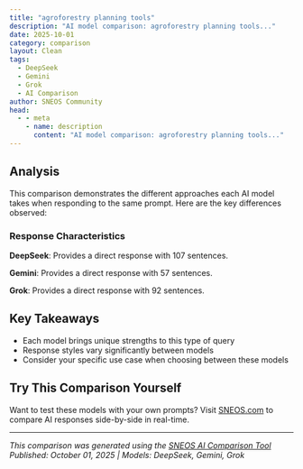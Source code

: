 ```yaml
---
title: "agroforestry planning tools"
description: "AI model comparison: agroforestry planning tools..."
date: 2025-10-01
category: comparison
layout: Clean
tags:
  - DeepSeek
  - Gemini
  - Grok
  - AI Comparison
author: SNEOS Community
head:
  - - meta
    - name: description
      content: "AI model comparison: agroforestry planning tools..."
---
```


<ChatComparison
  title="agroforestry planning tools"
  prompt="agroforestry planning tools"
  :responses='{"DeepSeek": "Of course. Agroforestry planning is a complex but rewarding process that blends agriculture, forestry, and ecology. The right tools can make the difference between a successful, productive system and one that struggles.\n\nHere is a comprehensive guide to agroforestry planning tools, categorized from foundational concepts to advanced digital platforms.\n\n### I. Foundational Concepts \u0026 Methodologies (The \u0022Why\u0022 and \u0022What\u0022)\n\nBefore you touch any software, you need a plan. These are the conceptual tools.\n\n1. **Objectives Matrix:** A simple but powerful table to define your goals.\n * **Columns:** List all your potential agroforestry components (e.g., Cash Crops, Timber Trees, Nitrogen-Fixing Shrubs, Livestock).\n * **Rows:** List all your objectives (e.g., Income, Food, Soil Fertility, Erosion Control, Biodiversity, Shade).\n * **Fill the cells:** Mark with a \u0060\u002B\u0060 for a positive contribution, \u0060-\u0060 for a negative, and \u00600\u0060 for neutral. This visually clarifies trade-offs and synergies.\n\n2. **SWOT Analysis:** To assess your land and context.\n * **Strengths** (e.g., good water access, fertile soil)\n * **Weaknesses** (e.g., sloping land, poor soil structure)\n * **Opportunities** (e.g., local market for nuts, cost-share programs)\n * **Threats** (e.g., pest outbreaks, drought risk)\n\n3. **Agroforestry System Design Models:** The conceptual framework for your layout.\n * **Alley Cropping:** Rows of trees with crops in between.\n * **Silvopasture:** Integrating trees, forage, and livestock.\n * **Windbreaks/Shelterbelts:** Rows of trees to protect crops or soil.\n * **Riparian Forest Buffers:** Trees along waterways to filter runoff.\n * **Forest Farming:** Growing shade-tolerant crops under a forest canopy.\n\n---\n\n### II. Analog \u0026 Field Tools (The \u0022Hands-On\u0022 Tools)\n\nThese are for on-the-ground assessment and design.\n\n1. **Soil Test Kit:** The single most important tool. Determines pH, N-P-K levels, and organic matter, which dictates species selection.\n2. **Compass and Measuring Tape / GPS Unit:** For mapping boundaries, measuring distances, and marking out tree rows and alleys.\n3. **Soil Auger:** To examine soil profile, check for compaction layers, and understand root zone depth.\n4. **Notebook, Graph Paper, and Colored Pencils:** For sketching initial designs, noting observations, and creating a base map.\n\n---\n\n### III. Digital \u0026 Software Tools (The \u0022How\u0022 and \u0022Where\u0022)\n\nThis is where technology dramatically enhances planning.\n\n#### A. Mapping \u0026 Spatial Analysis (GIS)\n\nThese tools help you understand your landscape.\n\n1. **Google Earth Pro (Free):**\n * **Use Case:** Excellent for getting a high-level view of your property, assessing topography, and looking at historical imagery to see how land has changed.\n * **Pros:** Free, intuitive, great for visualizations.\n * **Cons:** Not for precise measurement or complex analysis.\n\n2. **QGIS (Free \u0026 Open Source):**\n * **Use Case:** The powerhouse for spatial planning. You can create detailed maps, analyze slope and aspect, plan tree placement based on sun exposure, and model water flow.\n * **Pros:** Extremely powerful, free, huge plugin ecosystem.\n * **Cons:** Steep learning curve; requires time investment.\n\n3. **Farmers, Foresters, and Landowners: A Guide to Working with LiDAR Data:**\n * **Use Case:** Not a tool itself, but a guide to using often freely available LiDAR (Light Detection and Ranging) data. LiDAR can create incredibly detailed elevation models, allowing you to identify micro-topography and water drainage patterns.\n\n#### B. Species Selection \u0026 Interaction Databases\n\nThese help you choose the right plants for the right place and purpose.\n\n1. **World Agroforestry Centre (ICRAF) Databases:**\n * **Use Cases:**\n * **The Vegetationmap4Africa:** Helps identify natural vegetation and potential species for your area.\n * **Agroforestry Species Switchboard:** A one-stop-shop that links species information from multiple databases (uses, propagation, management).\n * **Pros:** Scientifically rigorous, focused on tropical and subtropical species.\n\n2. **Plants For A Future (PFAF) Database:**\n * **Use Case:** An extensive database of useful plants (edible, medicinal, etc.) for temperate regions, with details on plant needs and interactions.\n * **Pros:** User-friendly, great for discovering multi-functional plants.\n\n#### C. Specialized Agroforestry Design Software\n\nThese are tools built specifically for the task.\n\n1. **CropSyst Model:**\n * **Use Case:** A multi-year, multi-crop simulation model. It can be adapted to simulate competition for water and light in alley cropping systems.\n * **Pros:** Very powerful for predicting yields and resource use.\n * **Cons:** Academic, complex, requires detailed input data.\n\n2. **i-Tree Suite (from USDA Forest Service):**\n * **Use Case:** While designed for urban forestry, tools like **i-Tree Design** can be used to estimate the benefits (carbon sequestration, air pollution removal) of trees you plan to plant in an agroforestry system.\n * **Pros:** Quantifies ecosystem services, free.\n\n#### D. Farm Management \u0026 Record Keeping Software\n\nThese help manage the system once it\u0027s established.\n\n1. **Tatanka (Specifically for Silvopasture):**\n * **Use Case:** A tool being developed to help farmers plan and manage silvopasture systems, including forage production, animal impact, and tree growth.\n * **Pros:** Niche-specific, addresses a complex system.\n\n2. **General Farm Management Software (e.g., FarmOS, Agrivi):**\n * **Use Case:** To track activities, inputs, and yields from both the agricultural and forestry components of your system over time.\n * **Pros:** Good for operational management and financial planning.\n\n---\n\n### A Simple Planning Workflow Using These Tools\n\n1. **Define Goals (Objectives Matrix):** What do you want from your land?\n2. **Site Assessment (SWOT \u002B Field Tools \u002B Google Earth):** What are the characteristics of your land? Get a soil test!\n3. **Conceptual Design (Paper Sketches \u002B Agroforestry Models):** Sketch out where different systems (alley cropping, windbreaks) might go.\n4. **Detailed Design (QGIS \u002B Species Databases):** Create a precise map. Use GIS to model sun/shade, water flow, and wind patterns. Use species databases to select specific trees, crops, and shrubs that fit your design and goals.\n5. **Implementation Plan (Spreadsheet/Notebook):** Create a planting schedule, source materials, and plan for maintenance.\n6. **Monitoring \u0026 Management (Farm Management Software):** Record what you do and what the results are, creating a valuable record for adaptive management.\n\nBy combining these conceptual, analog, and digital tools, you can develop a resilient, productive, and ecologically sound agroforestry plan tailored to your specific piece of land and your personal goals.", "Gemini": "Agroforestry planning tools are resources and methods used to design and implement successful agroforestry systems. They help landowners, farmers, and other stakeholders consider various factors, assess potential benefits, and make informed decisions. These tools can range from simple checklists to complex software programs.\n\nHere\u0027s a breakdown of different categories of agroforestry planning tools:\n\n**I. Categorization Based on Complexity and Scope:**\n\n* **Simple Checklist/Guidance:** Focuses on basic considerations like site suitability, species selection, and maintenance.\n* **Decision Support Systems (DSS):** More sophisticated tools that use data, models, and algorithms to analyze different agroforestry scenarios and predict their outcomes.\n* **Planning Software/Apps:** Designed to help map out agroforestry systems, manage species data, and track progress.\n* **Participatory Approaches:** Emphasize community involvement and local knowledge in the planning process.\n\n**II. Key Considerations and Planning Stages Addressed:**\n\nAgroforestry planning tools often address the following planning stages:\n\n* **Goal Setting:** What are the objectives of the agroforestry system (e.g., timber production, soil conservation, improved livelihoods, biodiversity enhancement)?\n* **Site Assessment:** Evaluating soil type, climate, topography, water availability, and other environmental factors.\n* **Species Selection:** Choosing appropriate tree, shrub, and crop species based on site conditions, market demand, and desired benefits.\n* **System Design:** Determining the spatial arrangement of different components, planting density, and management practices.\n* **Economic Analysis:** Assessing the costs and benefits of the agroforestry system over time.\n* **Environmental Impact Assessment:** Evaluating the potential effects of the system on the environment.\n* **Implementation and Management:** Planning for planting, maintenance, harvesting, and other operational aspects.\n* **Monitoring and Evaluation:** Tracking the performance of the system and making adjustments as needed.\n\n**III. Specific Tools and Resources (Examples):**\n\n**A. Information Resources and Websites:**\n\n* **Agroforestry Clearinghouse:** A comprehensive resource for information on agroforestry, including research, publications, and links to other organizations.\n* **The Center for Agroforestry (University of Missouri):** Offers educational programs, research, and technical assistance on agroforestry.\n* **USDA National Agroforestry Center:** Provides technical support, research, and education on agroforestry practices.\n* **World Agroforestry (ICRAF):** A global research organization that promotes agroforestry for sustainable development.\n\n**B. Specific Planning Tools:**\n\n* **LandPKS (Land Potential Knowledge System):** A mobile app that allows users to collect and share data on soil, vegetation, and land use. While not strictly an agroforestry tool, it can contribute to site assessment.\n* **Weaver:** A free, open-source program developed by Oregon State University that helps determine the best mix of crops and trees for any property.\n* **Agroforestry Design Tools (various)**: Many resources focus on the specific design aspects (e.g., contour planting, alley cropping layouts).\n* **Financial calculators/spreadsheets:** Tools to estimate the costs, revenues, and profitability of different agroforestry systems.\n\n**C. Participatory Planning Approaches:**\n\n* **Rapid Rural Appraisal (RRA):** A methodology for gathering information quickly from local communities.\n* **Participatory Rural Appraisal (PRA):** A more in-depth approach that involves community members in all stages of the planning process.\n* **Community-Based Natural Resource Management (CBNRM):** An approach that emphasizes local control and management of natural resources, including agroforestry systems.\n\n**IV. Factors to Consider When Choosing a Tool:**\n\n* **Complexity:** How much detail do you need in your plan? A simple checklist may be sufficient for a small-scale project, while a more complex DSS may be needed for a large-scale operation.\n* **Data Requirements:** What data do you need to use the tool? Some tools require detailed information on soil, climate, and species, while others can work with more limited data.\n* **Cost:** Some tools are free, while others require a subscription or licensing fee.\n* **Expertise:** Do you have the expertise to use the tool effectively? Some tools require specialized knowledge of agroforestry principles and practices.\n* **Accessibility:** Is the tool readily available and easy to use?\n* **Purpose:** Does the tool address your specific goals and objectives?\n\n**V. General advice:**\n\n* **Start with clear goals:** Defining your objectives is crucial before you even think about tools.\n* **Consider site conditions carefully:** Thorough site assessment is essential for successful agroforestry.\n* **Involve local knowledge:** Engaging with local farmers and community members can provide valuable insights.\n* **Don\u0027t be afraid to adapt:** Agroforestry is an iterative process. Be prepared to adjust your plans as you learn more.\n\nUltimately, the best agroforestry planning tool will depend on your specific needs and circumstances. Take the time to explore the different options available and choose the tool that is most appropriate for your project. Don\u0027t be afraid to combine different tools and approaches to create a comprehensive plan. Consulting with agroforestry experts or extension agents is also highly recommended.\n", "Grok": "Agroforestry planning tools are specialized resources, software, or frameworks designed to assist farmers, land managers, researchers, and policymakers in designing, implementing, and managing agroforestry systems. Agroforestry integrates trees, crops, and/or livestock on the same land to achieve ecological, economic, and social benefits. These tools help optimize land use, enhance productivity, and ensure sustainability by providing data-driven insights and decision-making support.\n\nBelow are some categories and examples of agroforestry planning tools, along with their purposes and features:\n\n---\n\n### 1. **Geospatial and Mapping Tools**\nThese tools use geographic information systems (GIS) and remote sensing to analyze land suitability, plan spatial arrangements, and monitor agroforestry systems.\n\n- **ArcGIS or QGIS** \n Open-source and commercial GIS software used for mapping and spatial analysis. \n - **Purpose**: Identify suitable areas for tree-crop integration based on soil types, topography, climate, and water availability. \n - **Features**: Create detailed land-use maps, overlay environmental data, and simulate agroforestry designs. \n - **Example Use**: Mapping areas for windbreaks or riparian buffers.\n\n- **LandPKS (Land Potential Knowledge System)** \n A mobile app and platform for land assessment. \n - **Purpose**: Assess land potential for agroforestry by evaluating soil health, climate, and topography. \n - **Features**: User-friendly interface for data collection, soil identification, and land management planning. \n - **Example Use**: Determine suitability for intercropping systems in specific regions.\n\n- **Google Earth Pro** \n A free tool for visualizing landscapes and planning agroforestry layouts. \n - **Purpose**: Provide a visual representation of land for planning tree placements and farm layouts. \n - **Features**: Satellite imagery, historical data, and basic measurement tools. \n - **Example Use**: Planning alley cropping systems by measuring field dimensions.\n\n---\n\n### 2. **Decision Support Systems (DSS)**\nThese tools provide farmers and planners with recommendations based on environmental, economic, and social factors.\n\n- **WaNuLCAS (Water, Nutrient, and Light Capture in Agroforestry Systems)** \n A simulation model developed by the World Agroforestry Centre (ICRAF). \n - **Purpose**: Simulate interactions between trees, crops, and soil to optimize agroforestry designs. \n - **Features**: Predicts water use, nutrient cycling, light competition, and yield outcomes. \n - **Example Use**: Evaluate the impact of tree spacing in silvopasture systems on crop growth.\n\n- **FarmTree Tool (by ICRAF)** \n A decision-support tool for agroforestry planning. \n - **Purpose**: Help farmers choose tree species and configurations based on local conditions and goals. \n - **Features**: Integrates data on tree-crop interactions, climate, and economic returns. \n - **Example Use**: Recommend fast-growing trees for timber and soil improvement in smallholder farms.\n\n- **APSIM (Agricultural Production Systems sIMulator)** \n A modeling framework for simulating agricultural systems, including agroforestry. \n - **Purpose**: Predict the long-term performance of mixed tree-crop systems. \n - **Features**: Models crop growth, tree competition, and environmental impacts. \n - **Example Use**: Assess the productivity of maize-tree intercropping under changing climate conditions.\n\n---\n\n### 3. **Species Selection and Database Tools**\nThese tools help users select appropriate tree and crop species for specific agroforestry systems based on ecological and economic criteria.\n\n- **Agroforestry Species Switchboard (by ICRAF)** \n An online database for selecting tree species. \n - **Purpose**: Provide information on tree species suitable for various agroforestry practices. \n - **Features**: Searchable database with details on growth habits, uses, and environmental requirements. \n - **Example Use**: Identify nitrogen-fixing trees for soil fertility enhancement in tropical regions.\n\n- **Useful Tropical Plants Database** \n A comprehensive online resource for tropical plant species. \n - **Purpose**: Support species selection for agroforestry in tropical climates. \n - **Features**: Information on uses, cultivation, and ecological roles of plants. \n - **Example Use**: Choose fruit trees for integration into home gardens.\n\n---\n\n### 4. **Economic and Financial Analysis Tools**\nThese tools evaluate the economic viability and profitability of agroforestry systems.\n\n- **Agroforestry Accounting System (AAS)** \n A framework for assessing financial returns from agroforestry. \n - **Purpose**: Calculate costs, benefits, and long-term profitability of agroforestry investments. \n - **Features**: Incorporates data on yields, market prices, and labor costs. \n - **Example Use**: Analyze the economic benefits of integrating timber trees into cropland.\n\n- **Farm Budget Calculators** \n Tools like those provided byFAO or local agricultural extensions. \n - **Purpose**: Estimate costs and returns for specific agroforestry practices. \n - **Features**: Customizable templates for various systems like silvopasture or alley cropping. \n - **Example Use**: Budget planning for a coffee-shade tree system.\n\n---\n\n### 5. **Climate and Risk Assessment Tools**\nThese tools assess environmental risks and climate resilience of agroforestry systems.\n\n- **Climate-Smart Agriculture Tools (by FAO)** \n Resources to plan agroforestry under changing climate conditions. \n - **Purpose**: Promote sustainable practices that enhance resilience to climate change. \n - **Features**: Guidance on species selection, water management, and carbon sequestration. \n - **Example Use**: Design agroforestry systems to mitigate drought risks.\n\n- **Drought Risk Assessment Tools** \n Tools like those integrated into platforms such as LandPKS or FAO\u2019s AquaCrop. \n - **Purpose**: Evaluate water availability and drought risks for agroforestry planning. \n - **Features**: Models rainfall patterns and irrigation needs. \n - **Example Use**: Plan tree-crop systems in semi-arid regions.\n\n---\n\n### 6. **Mobile Apps and Farmer-Friendly Tools**\nThese are accessible tools designed for on-the-ground use by farmers and extension workers.\n\n- **Agroforestry App (by ICRAF)** \n A mobile application for smallholder farmers. \n - **Purpose**: Provide practical advice on agroforestry practices and species selection. \n - **Features**: Multilingual support, visual guides, and localized recommendations. \n - **Example Use**: Guide farmers in planting windbreaks for erosion control.\n\n- **SoilGrids Mobile** \n A tool for accessing global soil data. \n - **Purpose**: Help farmers understand soil characteristics for agroforestry planning. \n - **Features**: Provides soil type, nutrient content, and drainage data at specific locations. \n - **Example Use**: Determine suitability for deep-rooted trees in specific soils.\n\n---\n\n### 7. **Training and Educational Tools**\nThese resources provide knowledge and capacity-building materials for agroforestry planning.\n\n- **Agroforestry Net** \n An online platform offering resources, guides, and case studies. \n - **Purpose**: Educate stakeholders on agroforestry principles and practices. \n - **Features**: Manuals, webinars, and community forums. \n - **Example Use**: Learn about successful agroforestry systems in similar climates.\n\n- **FAO Agroforestry Guidelines** \n Comprehensive manuals and toolkits by the Food and Agriculture Organization. \n - **Purpose**: Offer step-by-step guidance for agroforestry planning and implementation. \n - **Features**: Case studies, policy frameworks, and practical tips. \n - **Example Use**: Develop community-led agroforestry projects.\n\n---\n\n### Key Considerations When Choosing Agroforestry Planning Tools\n- **Scale**: Is the tool suitable for smallholder farms, large plantations, or regional planning?\n- **Accessibility**: Is the tool user-friendly, available offline, or affordable for the target users?\n- **Data Requirements**: Does the tool require specific data inputs (e.g., soil tests, climate data) that may not be readily available?\n- **Localization**: Does the tool account for local environmental conditions, species, and cultural practices?\n- **Support and Training**: Are there resources or technical support available for using the tool effectively?\n\n---\n\n### Conclusion\nAgroforestry planning tools range from sophisticated simulation models like WaNuLCAS to practical mobile apps for farmers. The choice of tool depends on the specific needs of the user, the scale of the project, and the available resources. Many of these tools are developed or supported by organizations like the World Agroforestry Centre (ICRAF), FAO, and local agricultural extensions, ensuring that they are grounded in scientific research and practical application. If you\u0027re looking for a specific tool or region, let me know, and I can provide more tailored recommendations!"}' 
  published-date="16:39"
/>

## Analysis

This comparison demonstrates the different approaches each AI model takes when responding to the same prompt. Here are the key differences observed:

### Response Characteristics

**DeepSeek**: Provides a direct response with 107 sentences. 

**Gemini**: Provides a direct response with 57 sentences. 

**Grok**: Provides a direct response with 92 sentences. 

## Key Takeaways

- Each model brings unique strengths to this type of query
- Response styles vary significantly between models
- Consider your specific use case when choosing between these models

## Try This Comparison Yourself

Want to test these models with your own prompts? Visit [SNEOS.com](https://sneos.com) to compare AI responses side-by-side in real-time.

---

*This comparison was generated using the [SNEOS AI Comparison Tool](https://sneos.com)*
*Published: October 01, 2025 | Models: DeepSeek, Gemini, Grok*
